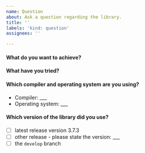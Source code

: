 ```yaml
---
name: Question
about: Ask a question regarding the library.
title: ''
labels: 'kind: question'
assignees: ''

---
```


#### What do you want to achieve?

<!-- Please describe the feature as detailed as possible. -->

#### What have you tried?

<!-- There are thousands of issues to search: https://github.com/nlohmann/json/issues?q=is%3Aissue+ -->
<!-- There is a full documentation of the API: https://nlohmann.github.io/json/ -->
<!-- There is a detailed README file: https://github.com/nlohmann/json/blob/develop/README.md -->

#### Which compiler and operating system are you using?

<!-- Include as many relevant details about the environment you experienced the bug in. -->
<!-- Make sure you use a supported compiler, see https://github.com/nlohmann/json#supported-compilers. -->

- Compiler: ___
- Operating system: ___

#### Which version of the library did you use?

<!-- Please add an `x` to the respective line. -->

- [ ] latest release version 3.7.3
- [ ] other release - please state the version: ___
- [ ] the `develop` branch
